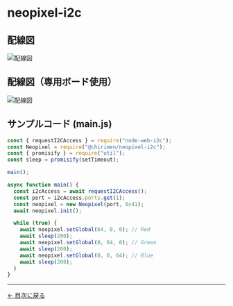 # neopixel-i2c

## 配線図

![配線図](../node-examples/neopixel-i2c/schematic.png "schematic")

## 配線図（専用ボード使用）

![配線図](../node-examples/neopixel-i2c/schematic_with_dedicated_breadboard.png "schematic")

## サンプルコード (main.js)

```javascript
const { requestI2CAccess } = require("node-web-i2c");
const Neopixel = require("@chirimen/neopixel-i2c");
const { promisify } = require("util");
const sleep = promisify(setTimeout);

main();

async function main() {
  const i2cAccess = await requestI2CAccess();
  const port = i2cAccess.ports.get(1);
  const neopixel = new Neopixel(port, 0x41);
  await neopixel.init();

  while (true) {
    await neopixel.setGlobal(64, 0, 0); // Red
    await sleep(200);
    await neopixel.setGlobal(0, 64, 0); // Green
    await sleep(200);
    await neopixel.setGlobal(0, 0, 64); // Blue
    await sleep(200);
  }
}
```


---
[← 目次に戻る](./index.md)
